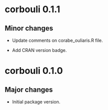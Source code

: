 # corbouli 0.1.1

## Minor changes

- Update comments on corabe_ouliaris.R file.

- Add CRAN version badge.

# corbouli 0.1.0

## Major changes

- Initial package version.
